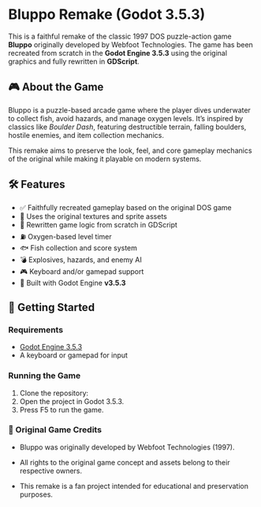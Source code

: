 # Bluppo Remake (Godot 3.5.3)

This is a faithful remake of the classic 1997 DOS puzzle-action game **Bluppo** originally developed by Webfoot Technologies. The game has been recreated from scratch in the **Godot Engine 3.5.3** using the original graphics and fully rewritten in **GDScript**.

## 🎮 About the Game

Bluppo is a puzzle-based arcade game where the player dives underwater to collect fish, avoid hazards, and manage oxygen levels. It’s inspired by classics like *Boulder Dash*, featuring destructible terrain, falling boulders, hostile enemies, and item collection mechanics.

This remake aims to preserve the look, feel, and core gameplay mechanics of the original while making it playable on modern systems.

## 🛠 Features

- ✅ Faithfully recreated gameplay based on the original DOS game
- 🎨 Uses the original textures and sprite assets
- 🧠 Rewritten game logic from scratch in GDScript
- ⛽ Oxygen-based level timer
- 🐟 Fish collection and score system
- 💣 Explosives, hazards, and enemy AI
- 🎮 Keyboard and/or gamepad support
- 🧪 Built with Godot Engine **v3.5.3**

## 🚀 Getting Started

### Requirements

- [Godot Engine 3.5.3](https://godotengine.org/download/archive/3.5.3-stable/)
- A keyboard or gamepad for input

### Running the Game

1. Clone the repository:
2. Open the project in Godot 3.5.3.
3. Press F5 to run the game.

### 🔖 Original Game Credits
- Bluppo was originally developed by Webfoot Technologies (1997).
- All rights to the original game concept and assets belong to their respective owners.

- This remake is a fan project intended for educational and preservation purposes.
